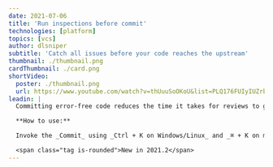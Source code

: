 ```yaml
---
date: 2021-07-06
title: 'Run inspections before commit'
technologies: [platform]
topics: [vcs]
author: dlsniper
subtitle: 'Catch all issues before your code reaches the upstream'
thumbnail: ./thumbnail.png
cardThumbnail: ./card.png
shortVideo:
  poster: ./thumbnail.png
  url: https://www.youtube.com/watch?v=thUuuSoOKoU&list=PLQ176FUIyIUZrbrlz4AY1V8VzBJKZyVlW&index=111
leadin: |
  Committing error-free code reduces the time it takes for reviews to go happen and makes everyone happy. Since not all errors may be caught by tests, you can choose to run Inspections before a commit. This will improve your chances to have fewer bugs in code.

  **How to use:**

  Invoke the _Commit_ using _Ctrl + K on Windows/Linux_ and _⌘ + K on macOS_, then select the _Commit options_, and select the **Analyze code** feature.

  <span class="tag is-rounded">New in 2021.2</span>
---
```

